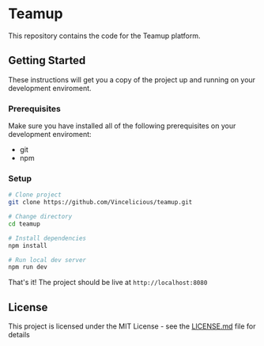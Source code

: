 # Teamup

This repository contains the code for the Teamup platform.

## Getting Started
These instructions will get you a copy of the project up and running on your development enviroment.

### Prerequisites

Make sure you have installed all of the following prerequisites on your development enviroment:
- git
- npm

### Setup

```bash
# Clone project
git clone https://github.com/Vincelicious/teamup.git

# Change directory
cd teamup

# Install dependencies
npm install

# Run local dev server
npm run dev
```

That's it! The project should be live at `http://localhost:8080`

## License

This project is licensed under the MIT License - see the [LICENSE.md](LICENSE.md) file for details